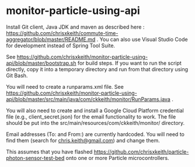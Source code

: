 # monitor-particle-using-api

Install Git client, Java JDK and maven as described here : https://github.com/chrisxkeith/commute-time-aggregator/blob/master/README.md . You can also use Visual Studio Code for development instead of Spring Tool Suite. 

See https://github.com/chrisxkeith/monitor-particle-using-api/blob/master/bootstrap.sh for build steps. If you want to run the script directly, copy it into a temporary directory and run from that directory using Git Bash.

You will need to create a runparams.xml file. See https://github.com/chrisxkeith/monitor-particle-using-api/blob/master/src/main/java/com/ckkeith/monitor/RunParams.java .

You will also need to create and install a Google Cloud Platform credential file (e.g., client_secret.json) for the email functionality to work. The file should be put into the src/main/resources/com/ckkeith/monitor/ directory.

Email addresses (To: and From:) are currently hardcoded. You will need to find them (search for chris.keith@gmail.com) and change them.

This assumes that you have flashed https://github.com/chrisxkeith/particle-photon-sensor-test-bed onto one or more Particle microcontrollers.
